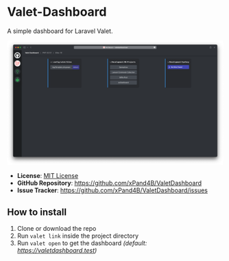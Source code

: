 # Valet-Dashboard
A simple dashboard for Laravel Valet.

![ValetDashboard Screenshot](assets/valet_dashboard_110.png?raw=true "ValetDashboard Screenshot")

- **License**: [MIT License](LICENSE.md)
- **GitHub Repository**: <https://github.com/xPand4B/ValetDashboard>
- **Issue Tracker**: <https://github.com/xPand4B/ValetDashboard/issues>

## How to install
1. Clone or download the repo
2. Run `valet link` inside the project directory
3. Run `valet open` to get the dashboard _(default: https://valetdashboard.test)_
